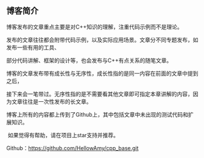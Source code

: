 ## 博客简介

​		博客发布的文章重点主要是对C++知识的理解，注重代码示例而不是理论。

发布的文章往往都会附带代码示例，以及实际应用场景。文章分不同专题发布，如发布一些有用的工具、

部分代码讲解、框架的设计等，也会发布与C++有点关系的随笔文章。

​		博客的文章发布带有成长性与无序性，成长性指的是同一内容在前面的文章中提到之后，

接下来会一笔带过。无序性指的是不需要看其他文章即可指定本章讲解的内容，因为文章往往是一次性发布的长文章。

​		博客上所有的内容都上传到了Github上，其中包括文章中未出现的测试代码和扩展知识。

​		如果觉得有帮助，请在项目上star支持并推荐。

Github：https://github.com/HellowAmy/cpp_base.git